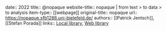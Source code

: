 date:: 2022
title:: @nopaque
website-title:: nopaque | from text > to data > to analysis
item-type:: [[webpage]]
original-title:: nopaque
url:: https://nopaque.sfb1288.uni-bielefeld.de/
authors:: [[Patrick Jentsch]], [[Stefan Porada]]
links:: [Local library](zotero://select/groups/2386895/items/ZPVW3TPB), [Web library](https://www.zotero.org/groups/2386895/items/ZPVW3TPB)
